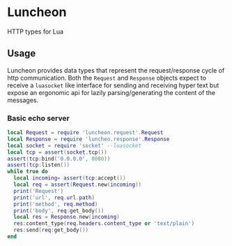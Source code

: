 # Luncheon

HTTP types for Lua

## Usage

Luncheon provides data types that represent the request/response cycle of http communication.
Both the `Request` and `Response` objects expect to receive a `luasocket` like interface for 
sending and receiving hyper text but expose an ergonomic api for lazily parsing/generating the
content of the messages.

### Basic echo server

```lua
local Request = require 'luncheon.request'.Request
local Response = require 'luncheo.response'.Response
local socket = require 'socket' --luasocket
local tcp = assert(socket.tcp())
assert(tcp:bind('0.0.0.0', 8080))
assert(tcp:listen())
while true do
  local incoming= assert(tcp:accept())
  local req = assert(Request.new(incoming))
  print('Request')
  print('url', req.url.path)
  print('method', req.method)
  print('body', req:get_body())
  local res = Response.new(incoming)
  res:content_type(req.headers.content_type or 'text/plain')
  res:send(req:get_body())
end
```
